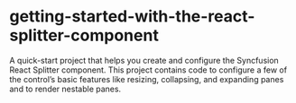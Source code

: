# getting-started-with-the-react-splitter-component
A quick-start project that helps you create and configure the Syncfusion React Splitter component. This project contains code to configure a few of the control’s basic features like resizing, collapsing, and expanding panes and to render nestable panes.

